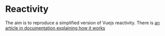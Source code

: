 # Reactivity

The aim is to reproduce a simplified version of Vuejs reactivity.
There is [an article in documentation explaining how it works](https://vuejs.org/guide/extras/reactivity-in-depth.html)

